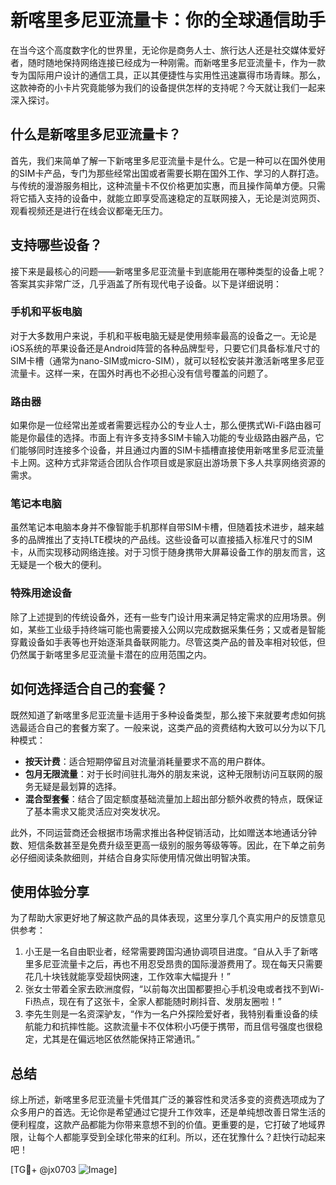 # 新喀里多尼亚流量卡：你的全球通信助手

在当今这个高度数字化的世界里，无论你是商务人士、旅行达人还是社交媒体爱好者，随时随地保持网络连接已经成为一种刚需。而新喀里多尼亚流量卡，作为一款专为国际用户设计的通信工具，正以其便捷性与实用性迅速赢得市场青睐。那么，这款神奇的小卡片究竟能够为我们的设备提供怎样的支持呢？今天就让我们一起来深入探讨。

## 什么是新喀里多尼亚流量卡？

首先，我们来简单了解一下新喀里多尼亚流量卡是什么。它是一种可以在国外使用的SIM卡产品，专门为那些经常出国或者需要长期在国外工作、学习的人群打造。与传统的漫游服务相比，这种流量卡不仅价格更加实惠，而且操作简单方便。只需将它插入支持的设备中，就能立即享受高速稳定的互联网接入，无论是浏览网页、观看视频还是进行在线会议都毫无压力。

## 支持哪些设备？

接下来是最核心的问题——新喀里多尼亚流量卡到底能用在哪种类型的设备上呢？答案其实非常广泛，几乎涵盖了所有现代电子设备。以下是详细说明：

### 手机和平板电脑

对于大多数用户来说，手机和平板电脑无疑是使用频率最高的设备之一。无论是iOS系统的苹果设备还是Android阵营的各种品牌型号，只要它们具备标准尺寸的SIM卡槽（通常为nano-SIM或micro-SIM），就可以轻松安装并激活新喀里多尼亚流量卡。这样一来，在国外时再也不必担心没有信号覆盖的问题了。

### 路由器

如果你是一位经常出差或者需要远程办公的专业人士，那么便携式Wi-Fi路由器可能是你最佳的选择。市面上有许多支持多SIM卡输入功能的专业级路由器产品，它们能够同时连接多个设备，并且通过内置的SIM卡插槽直接使用新喀里多尼亚流量卡上网。这种方式非常适合团队合作项目或是家庭出游场景下多人共享网络资源的需求。

### 笔记本电脑

虽然笔记本电脑本身并不像智能手机那样自带SIM卡槽，但随着技术进步，越来越多的品牌推出了支持LTE模块的产品线。这些设备可以直接插入标准尺寸的SIM卡，从而实现移动网络连接。对于习惯于随身携带大屏幕设备工作的朋友而言，这无疑是一个极大的便利。

### 特殊用途设备

除了上述提到的传统设备外，还有一些专门设计用来满足特定需求的应用场景。例如，某些工业级手持终端可能也需要接入公网以完成数据采集任务；又或者是智能穿戴设备如手表等也开始逐渐具备联网能力。尽管这类产品的普及率相对较低，但仍然属于新喀里多尼亚流量卡潜在的应用范围之内。

## 如何选择适合自己的套餐？

既然知道了新喀里多尼亚流量卡适用于多种设备类型，那么接下来就要考虑如何挑选最适合自己的套餐方案了。一般来说，这类产品的资费结构大致可以分为以下几种模式：

- **按天计费**：适合短期停留且对流量消耗量要求不高的用户群体。
- **包月无限流量**：对于长时间驻扎海外的朋友来说，这种无限制访问互联网的服务无疑是最划算的选择。
- **混合型套餐**：结合了固定额度基础流量加上超出部分额外收费的特点，既保证了基本需求又能灵活应对突发状况。

此外，不同运营商还会根据市场需求推出各种促销活动，比如赠送本地通话分钟数、短信条数甚至是免费升级至更高一级别的服务等级等等。因此，在下单之前务必仔细阅读条款细则，并结合自身实际使用情况做出明智决策。

## 使用体验分享

为了帮助大家更好地了解这款产品的具体表现，这里分享几个真实用户的反馈意见供参考：

1. 小王是一名自由职业者，经常需要跨国沟通协调项目进度。“自从入手了新喀里多尼亚流量卡之后，再也不用忍受昂贵的国际漫游费用了。现在每天只需要花几十块钱就能享受超快网速，工作效率大幅提升！”
2. 张女士带着全家去欧洲度假，“以前每次出国都要担心手机没电或者找不到Wi-Fi热点，现在有了这张卡，全家人都能随时刷抖音、发朋友圈啦！”
3. 李先生则是一名资深驴友，“作为一名户外探险爱好者，我特别看重设备的续航能力和抗摔性能。这款流量卡不仅体积小巧便于携带，而且信号强度也很稳定，尤其是在偏远地区依然能保持正常通讯。”

## 总结

综上所述，新喀里多尼亚流量卡凭借其广泛的兼容性和灵活多变的资费选项成为了众多用户的首选。无论你是希望通过它提升工作效率，还是单纯想改善日常生活的便利程度，这款产品都能为你带来意想不到的价值。更重要的是，它打破了地域界限，让每个人都能享受到全球化带来的红利。所以，还在犹豫什么？赶快行动起来吧！

[TG💪+ @jx0703 ![Image](https://github.com/user-attachments/assets/dbca1d08-cadb-493c-b0ec-ad6f7a83f270)]